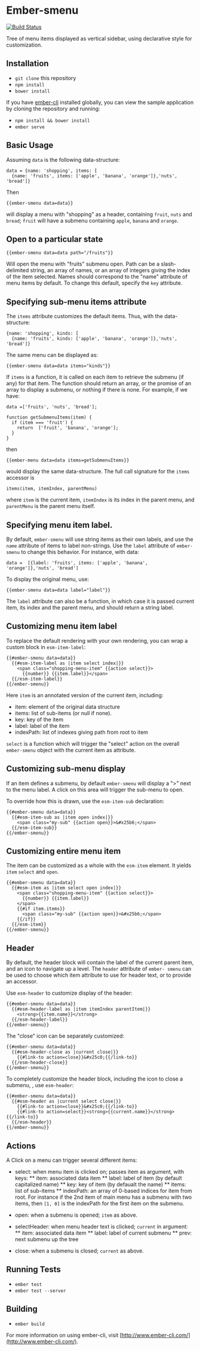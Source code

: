 # Ember-smenu

[![Build Status](https://travis-ci.org/shaunc/ember-smenu.svg)](https://travis-ci.org/shaunc/ember-smenu)

Tree of menu items displayed as vertical sidebar, using declarative
style for customization.

## Installation

* `git clone` this repository
* `npm install`
* `bower install`

If you have [ember-cli](http://www.ember-cli.com/) installed globally, you can view the sample application by cloning
the repository and running:

* `npm install && bower install`
* `ember serve`

## Basic Usage

Assuming `data` is the following data-structure:

    data = {name: 'shopping', items: [
      {name: 'fruits', items: ['apple', 'banana', 'orange']},'nuts', 'bread']}

Then

    {{ember-smenu data=data}}

will display a menu with "shopping" as a header, containing `fruit`, `nuts` and `bread`; 
`fruit` will have a submenu containing `apple`, `banana` and `orange`.

## Open to a particular state

    {{ember-smenu data=data path="/fruits"}}

Will open the menu with "fruits" submenu open. Path can be a slash-delimited
string, an array of names, or an array of integers giving the index of the
item selected. Names should correspond to the "name" attribute of menu items
by default. To change this default, specify the `key` attribute.



## Specifying sub-menu items attribute

The `items` attribute customizes the default items. Thus, with the data-structure:

    {name: 'shopping', kinds: [
      {name: 'fruits', kinds: ['apple', 'banana', 'orange']},'nuts', 'bread']}

The same menu can be displayed as:

    {{ember-smenu data=data items="kinds"}}

If `items` is a function, it is called on each item to retrieve the submenu
(if any) for that item. The function should return an array, or the promise of
an array to display a submenu, or nothing if there is none. For example,  if
we have:

	data =['fruits', 'nuts', 'bread'];

    function getSubmenuItems(item) { 
      if (item === 'fruit') { 
	    return  ['fruit', 'banana', 'orange']; 
      }
    }

then

    {{ember-menu data=data items=getSubmenuItems}}

would display the same data-structure. The full call signature for the `items` accessor is 

    items(item, itemIndex, parentMenu)

where `item` is the current item, `itemIndex` is its index in the parent menu, and `parentMenu` is
the parent menu itself.

## Specifying menu item label.

By default, `ember-smenu` will use string items as their own labels, and use
the `name`  attribute of items to label non-strings. Use the `label` attribute
of `ember- smenu` to change this behavior. For instance, with data:

    data =  [{label: 'fruits', items: ['apple', 'banana', 'orange']},'nuts', 'bread']

To display the original menu, use:

    {{ember-smenu data=data label="label"}}

The `label` attribute can also be a function, in which case it is passed
current item, its index and the parent menu, and should return a string label.

## Customizing menu item label

To replace the default rendering with your own rendering, you
can wrap a custom block in `esm-item-label`:

    {{#ember-smenu data=data}}
      {{#esm-item-label as |item select index|}}
        <span class="shopping-menu-item" {{action select}}>
          {{number}} {{item.label}}</span>
      {{/esm-item-label}}
    {{/ember-smenu}}

Here `item` is an annotated version of the current item, including:

 * item: element of the original data structure
 * items: list of sub-items (or null if none).
 * key: key of the item
 * label: label of the item
 * indexPath: list of indexes giving path from root to item

`select` is a function which will trigger the "select" action on the overall
`ember-smenu` object with the current item as attribute.

## Customizing sub-menu display

If an item defines a submenu, by default `ember-smenu` will display
a ">" next to the menu label. A click on this area will trigger the
sub-menu to open.

To override how this is drawn, use the `esm-item-sub` declaration:

    {{#ember-smenu data=data}}
      {{#esm-item-sub as |item open index|}}
        <span class="my-sub" {{action open}}>&#x25b6;</span>
      {{/esm-item-sub}}
    {{/ember-smenu}}

## Customizing entire menu item

The item can be customized as a whole with the `esm-item` element. It
yields `item` `select` and `open`.

    {{#ember-smenu data=data}}
      {{#esm-item as |item select open index|}}
        <span class="shopping-menu-item" {{action select}}>
          {{number}} {{item.label}}
        </span>
        {{#if item.items}}
          <span class="my-sub" {{action open}}>&#x25b6;</span>
        {{/if}}
      {{/esm-item}}
    {{/ember-smenu}}

## Header

By default, the header block will contain the label of the current parent
item, and an icon to navigate up a level. The `header` attribute of `ember-
smenu` can be used to choose which item attribute to use for header text, or
to provide an accessor.

Use `esm-header` to customize display of the header:

	{{#ember-smenu data=data}}
      {{#esm-header-label as |item itemIndex parentItem|}}
        <strong>{{item.name}}</strong>
      {{/esm-header-label}}
    {{/ember-smenu}}

The "close" icon can be separately customized:

	{{#ember-smenu data=data}}
	  {{#esm-header-close as |current close|}}
        {{#link-to action=close}}&#x25c0;{{/link-to}}
      {{/esm-header-close}}
    {{/ember-smenu}}


To completely customize the header block, including the icon to close a submenu, , use `esm-header`:

    {{#ember-smenu data=data}}
      {{#esm-header as |current select close|}}
        {{#link-to action=close}}&#x25c0;{{/link-to}}
	    {{#link-to action=select}}<strong>{{current.name}}</strong>{{/link-to}}
      {{/esm-header}}
    {{/ember-smenu}}

## Actions

A Click on a menu can trigger several different items:

* select: when menu item is clicked on; passes item as argument, with keys:
  ** item: associated data item
  ** label: label of item (by default capitalized name)
  ** key: key of item (by defaualt the name)
  ** items: list of sub-items
  ** indexPath: an array of 0-based indices for item from root. For instance
    if the 2nd item of main menu has a submenu with two items, then
    `[1, 0]` is the indexPath for the first item on the submenu.
* open: when a submenu is opened; `item` as above.

* selectHeader: when menu header text is clicked; `current` in argument:
  ** item: associated data item
  ** label: label of current submenu
  ** prev: next submenu up the tree
* close: when a submenu is closed; `current` as above.

## Running Tests

* `ember test`
* `ember test --server`

## Building

* `ember build`

For more information on using ember-cli, visit [http://www.ember-cli.com/](http://www.ember-cli.com/).
